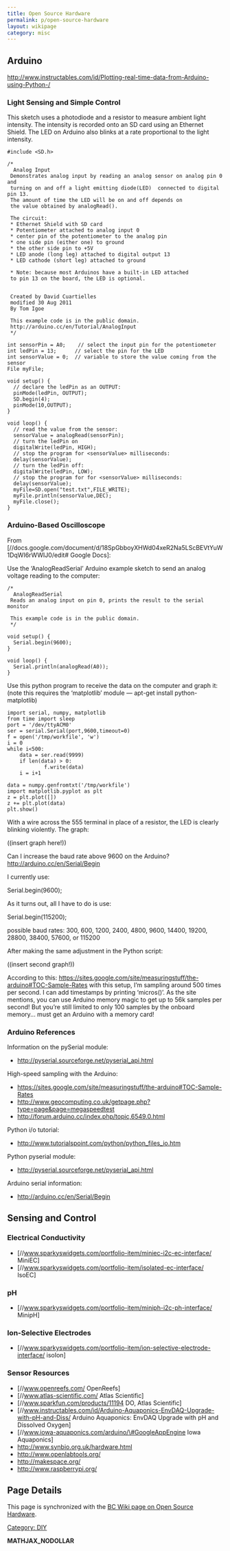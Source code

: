 ```yaml
---
title: Open Source Hardware
permalink: p/open-source-hardware
layout: wikipage
category: misc
---
```


Arduino
-------

<http://www.instructables.com/id/Plotting-real-time-data-from-Arduino-using-Python-/>

### Light Sensing and Simple Control

This sketch uses a photodiode and a resistor to measure ambient light intensity. The intensity is recorded onto an SD card using an Ethernet Shield. The LED on Arduino also blinks at a rate proportional to the light intensity.

    #include <SD.h>

    /*
      Analog Input
     Demonstrates analog input by reading an analog sensor on analog pin 0 and
     turning on and off a light emitting diode(LED)  connected to digital pin 13.
     The amount of time the LED will be on and off depends on
     the value obtained by analogRead().

     The circuit:
     * Ethernet Shield with SD card
     * Potentiometer attached to analog input 0
     * center pin of the potentiometer to the analog pin
     * one side pin (either one) to ground
     * the other side pin to +5V
     * LED anode (long leg) attached to digital output 13
     * LED cathode (short leg) attached to ground

     * Note: because most Arduinos have a built-in LED attached
     to pin 13 on the board, the LED is optional.


     Created by David Cuartielles
     modified 30 Aug 2011
     By Tom Igoe

     This example code is in the public domain.
     http://arduino.cc/en/Tutorial/AnalogInput
     */

    int sensorPin = A0;    // select the input pin for the potentiometer
    int ledPin = 13;      // select the pin for the LED
    int sensorValue = 0;  // variable to store the value coming from the sensor
    File myFile;

    void setup() {
      // declare the ledPin as an OUTPUT:
      pinMode(ledPin, OUTPUT);
      SD.begin(4);
      pinMode(10,OUTPUT);
    }

    void loop() {
      // read the value from the sensor:
      sensorValue = analogRead(sensorPin);
      // turn the ledPin on
      digitalWrite(ledPin, HIGH);
      // stop the program for <sensorValue> milliseconds:
      delay(sensorValue);
      // turn the ledPin off:
      digitalWrite(ledPin, LOW);
      // stop the program for for <sensorValue> milliseconds:
      delay(sensorValue);
      myFile=SD.open("test.txt",FILE_WRITE);
      myFile.println(sensorValue,DEC);
      myFile.close();
    }

### Arduino-Based Oscilloscope

From \[//docs.google.com/document/d/18SpGbboyXHWd04xeR2Na5LScBEVtYuW1DqWI6rWWIJ0/edit\# Google Docs\]:

Use the ‘AnalogReadSerial’ Arduino example sketch to send an analog voltage reading to the computer:

    /*
      AnalogReadSerial
     Reads an analog input on pin 0, prints the result to the serial monitor

     This example code is in the public domain.
     */

    void setup() {
      Serial.begin(9600);
    }

    void loop() {
      Serial.println(analogRead(A0));
    }

Use this python program to receive the data on the computer and graph it: (note this requires the ‘matplotlib’ module — apt-get install python-matplotlib)

    import serial, numpy, matplotlib
    from time import sleep
    port = '/dev/ttyACM0'
    ser = serial.Serial(port,9600,timeout=0)
    f = open('/tmp/workfile', 'w')
    i = 0
    while i<500:
        data = ser.read(9999)
        if len(data) > 0:
                f.write(data)
        i = i+1

    data = numpy.genfromtxt('/tmp/workfile')
    import matplotlib.pyplot as plt
    z = plt.plot([])
    z += plt.plot(data)
    plt.show()

With a wire across the 555 terminal in place of a resistor, the LED is clearly blinking violently. The graph:

((insert graph here!))

Can I increase the baud rate above 9600 on the Arduino? <http://arduino.cc/en/Serial/Begin>

I currently use:

Serial.begin(9600);

As it turns out, all I have to do is use:

Serial.begin(115200);

possible baud rates: 300, 600, 1200, 2400, 4800, 9600, 14400, 19200, 28800, 38400, 57600, or 115200

After making the same adjustment in the Python script:

((insert second graph!))

According to this: <https://sites.google.com/site/measuringstuff/the-arduino#TOC-Sample-Rates> with this setup, I’m sampling around 500 times per second. I can add timestamps by printing ‘micros()’. As the site mentions, you can use Arduino memory magic to get up to 56k samples per second! But you’re still limited to only 100 samples by the onboard memory... must get an Arduino with a memory card!

### Arduino References

Information on the pySerial module:

-   <http://pyserial.sourceforge.net/pyserial_api.html>

High-speed sampling with the Arduino:

-   <https://sites.google.com/site/measuringstuff/the-arduino#TOC-Sample-Rates>
-   <http://www.geocomputing.co.uk/getpage.php?type=page&page=megaspeedtest>
-   <http://forum.arduino.cc/index.php/topic,6549.0.html>

Python i/o tutorial:

-   <http://www.tutorialspoint.com/python/python_files_io.htm>

Python pyserial module:

-   <http://pyserial.sourceforge.net/pyserial_api.html>

Arduino serial information:

-   <http://arduino.cc/en/Serial/Begin>

Sensing and Control
-------------------

### Electrical Conductivity

-   \[//www.sparkyswidgets.com/portfolio-item/miniec-i2c-ec-interface/ MiniEC\]
-   \[//www.sparkyswidgets.com/portfolio-item/isolated-ec-interface/ IsoEC\]

### pH

-   \[//www.sparkyswidgets.com/portfolio-item/miniph-i2c-ph-interface/ MinipH\]

### Ion-Selective Electrodes

-   \[//www.sparkyswidgets.com/portfolio-item/ion-selective-electrode-interface/ isoIon\]

### Sensor Resources

-   \[//www.openreefs.com/ OpenReefs\]
-   \[//www.atlas-scientific.com/ Atlas Scientific\]
-   \[//www.sparkfun.com/products/11194 DO, Atlas Scientific\]
-   \[//www.instructables.com/id/Arduino-Aquaponics-EnvDAQ-Upgrade-with-pH-and-Diss/ Arduino Aquaponics: EnvDAQ Upgrade with pH and Dissolved Oxygen\]
-   \[//www.iowa-aquaponics.com/arduino/\#GoogleAppEngine Iowa Aquaponics\]
-   <http://www.synbio.org.uk/hardware.html>
-   <http://www.openlabtools.org/>
-   <http://makespace.org/>
-   <http://www.raspberrypi.org/>

Page Details
------------

This page is synchronized with the [BC Wiki page on Open Source Hardware](http://wiki.brandoncurtis.com/w/Open_Source_Hardware).

[Category: DIY](/Category:_DIY "wikilink")

__MATHJAX_NODOLLAR__
